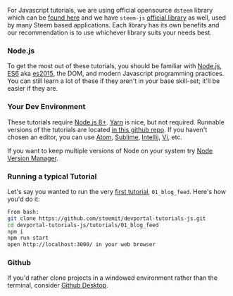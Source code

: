 For Javascript tutorials, we are using official opensource `dsteem` library which can be [found here](https://github.com/steemit/dsteem) and we have `steem-js` [official library](https://github.com/steemit/steem-js) as well, used by many Steem based applications. Each library has its own benefits and our recommendation is to use whichever library suits your needs best.

### Node.js

To get the most out of these tutorials, you should be familiar with [Node.js](https://nodejs.org/en/), [ES6](https://babeljs.io/learn-es2015/) aka [es2015](http://www.ecma-international.org/ecma-262/6.0/), the DOM, and modern Javascript programming practices.
You can still learn a lot of these if they aren't in your base skill-set; it'll be easier if they are.

### Your Dev Environment

These tutorials require [Node.js 8+](https://nodejs.org/en/download/). [Yarn](https://yarnpkg.com/en/) is nice, but not required. Runnable versions of the tutorials are located [in this github repo](https://github.com/steemit/devportal-tutorials-js).
If you haven't chosen an editor, you can use [Atom](https://atom.io/), [Sublime](https://www.sublimetext.com/), [Intellij](https://www.jetbrains.com/idea/), [Vi](https://en.wikipedia.org/wiki/Vi), etc.

If you want to keep multiple versions of Node on your system try [Node Version Manager](https://github.com/creationix/nvm).

### Running a typical Tutorial

Let's say you wanted to run the very [first tutorial](tutorials/01_blog_feed), `01_blog_feed`. Here's how you'd do it:

```bash
From bash:
git clone https://github.com/steemit/devportal-tutorials-js.git
cd devportal-tutorials-js/tutorials/01_blog_feed
npm i
npm run start
open http://localhost:3000/ in your web browser
```

### Github

If you'd rather clone projects in a windowed environment rather than the terminal, consider [Github Desktop](https://desktop.github.com/).
